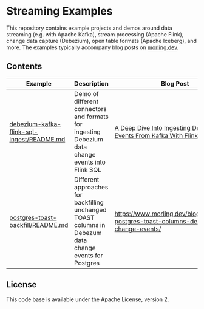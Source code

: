 # Streaming Examples

This repository contains example projects and demos around data streaming (e.g. with Apache Kafka), stream processing (Apache Flink), change data capture (Debezium), open table formats (Apache Iceberg), and more.
The examples typically accompany blog posts on [morling.dev](https://morling.dev).

## Contents

| Example  | Description | Blog Post |
| ---------| ----------- | --------- |
| [debezium-kafka-flink-sql-ingest/README.md](debezium-kafka-flink-sql-ingest) | Demo of different connectors and formats for ingesting Debezium data change events into Flink SQL  | [A Deep Dive Into Ingesting Debezium Events From Kafka With Flink SQL](https://www.morling.dev/blog/ingesting-debezium-events-from-kafka-with-flink-sql/) |
| [postgres-toast-backfill/README.md](postgres-toast-backfill) | Different approaches for backfilling unchanged TOAST columns in Debezum data change events for Postgres | https://www.morling.dev/blog/backfilling-postgres-toast-columns-debezium-change-events/ |

## License

This code base is available under the Apache License, version 2.
